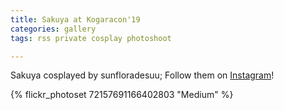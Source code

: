 ```yaml
---
title: Sakuya at Kogaracon'19
categories: gallery
tags: rss private cosplay photoshoot

---
```


Sakuya cosplayed by sunfloradesuu; Follow them on [Instagram](https://www.instagram.com/sunfloradesuu)!

{% flickr_photoset 72157691166402803 "Medium" %}